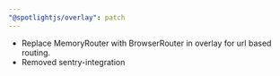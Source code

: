 ```yaml
---
"@spotlightjs/overlay": patch
---
```


- Replace MemoryRouter with BrowserRouter in overlay for url based routing.
- Removed sentry-integration
